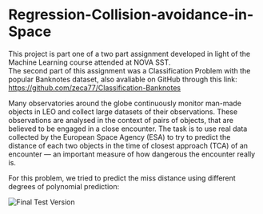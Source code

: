 # Regression-Collision-avoidance-in-Space
This project is part one  of a two part assignment developed in light of the Machine Learning course attended at NOVA SST.
<br /> The second part of this assignment was a Classification Problem with the popular Banknotes dataset, also avaliable on GitHub through this link: 
<br /> https://github.com/zeca77/Classification-Banknotes


Many observatories around the globe continuously monitor man-made objects in LEO and
collect large datasets of their observations. These observations are analysed in the context of pairs
of objects, that are believed to be engaged in a close encounter. The task is to use real data
collected by the European Space Agency (ESA) to try to predict the distance of each two objects
in the time of closest approach (TCA) of an encounter — an important measure of how dangerous
the encounter really is.

For this problem, we tried to predict the miss distance using different degrees of polynomial prediction:

![Final Test Version](https://user-images.githubusercontent.com/45294533/220662382-547e7b46-8385-4f14-8a6b-6274322af265.png)

